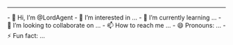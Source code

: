 <style>
        h1 {
            font-family: 'Courier New', Courier, monospace;
            white-space: nowrap;
            overflow: hidden;
            border-right: .15em solid black; /* Simuliert den Cursor */
            width: 0; /* Start mit keiner Breite */
            animation: typing 4s steps(30, end), blink-caret .75s step-end infinite;
        }

        /* Animations für den Schreibmaschineneffekt */
        @keyframes typing {
            from { width: 0; }
            to { width: 100%; }
        }

        /* Animation für den blinkenden Cursor */
        @keyframes blink-caret {
            from, to { border-color: transparent; }
            50% { border-color: black; }
        }
    </style>
<h1 style=""></h1>
<hr>
- 👋 Hi, I’m @LordAgent
- 👀 I’m interested in ...
- 🌱 I’m currently learning ...
- 💞️ I’m looking to collaborate on ...
- 📫 How to reach me ...
- 😄 Pronouns: ...
- ⚡ Fun fact: ...

<!---
LordAgent/LordAgent is a ✨ special ✨ repository because its `README.md` (this file) appears on your GitHub profile.
You can click the Preview link to take a look at your changes.
--->
